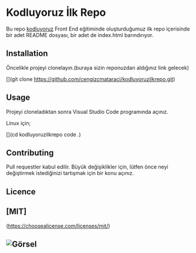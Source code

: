 # Kodluyoruz İlk Repo

Bu repo [kodluyoruz](https://kodluyoruz.org) Front End eğitiminde oluşturduğumuz ilk repo içerisinde bir adet README dosyası, bir adet de index.html barındırıyor.

## Installation

Öncelikle projeyi clonelayın.(buraya sizin reponuzdan aldığınız link gelecek)

[](git clone https://github.com/cengizcmataraci/kodluyoruzilkrepo.git)

## Usage

Projeyi cloneladıktan sonra Visual Studio Code programında açınız.

Linux için;

[](cd kodluyoruzilkrepo
code .)

## Contributing

Pull requestler kabul edilir. Büyük değişiklikler için, lütfen önce neyi değiştirmek istediğinizi tartışmak için bir konu açınız.

## Licence

## [MIT]

(https://choosealicense.com/licenses/mit/)

## ![Görsel](https://www.google.com/search?q=KODLUYORUZ+RESM%C4%B0&tbm=isch&ved=2ahUKEwi89qarpcT5AhWHu6QKHTDeBWsQ2-cCegQIABAA&oq=KODLUYORUZ+RESM%C4%B0&gs_lcp=CgNpbWcQAzoFCAAQgAQ6CAgAEIAEELEDOgsIABCABBCxAxCDAToECAAQQzoICAAQsQMQgwE6BAgAEBg6BggAEAoQGFCxEljpMWCAM2gBcAB4AIAB-gGIAfgTkgEGMC4xMy40mAEAoAEBqgELZ3dzLXdpei1pbWfAAQE&sclient=img&ei=o9j3YvyYMof3kgWwvJfYBg&bih=657&biw=1366#imgrc=7yBX1qNq6N3yQM)
